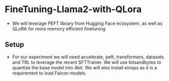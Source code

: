 # FineTuning-Llama2-with-QLora


* We will leverage PEFT library from Hugging Face ecosystem, as well as QLoRA for more memory efficient finetuning

## Setup
* For our experiment we will need accelerate, peft, transformers, datasets and TRL to leverage the recent SFTTrainer. We will use bitsandbytes to quantize the base model into 4bit. We will also install einops as it is a requirement to load Falcon models.

